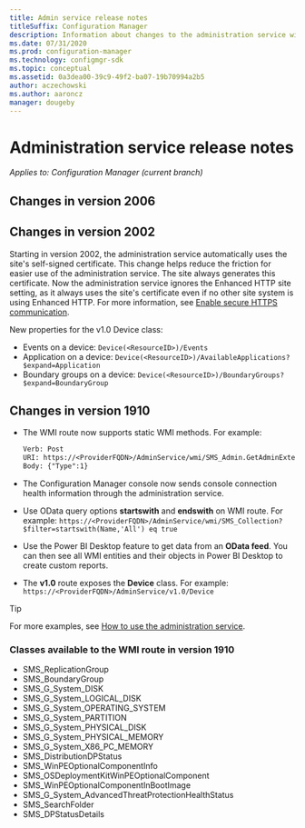 ```yaml
---
title: Admin service release notes
titleSuffix: Configuration Manager
description: Information about changes to the administration service with each Configuration Manager release
ms.date: 07/31/2020
ms.prod: configuration-manager
ms.technology: configmgr-sdk
ms.topic: conceptual
ms.assetid: 0a3dea00-39c9-49f2-ba07-19b70994a2b5
author: aczechowski
ms.author: aaroncz
manager: dougeby
---
```


# Administration service release notes

*Applies to: Configuration Manager (current branch)*

## <a name="bkmk_2006"></a> Changes in version 2006


## <a name="bkmk_2002"></a> Changes in version 2002

<!-- 5728365 -->
Starting in version 2002, the administration service automatically uses the site's self-signed certificate. This change helps reduce the friction for easier use of the administration service. The site always generates this certificate. Now the administration service ignores the Enhanced HTTP site setting, as it always uses the site's certificate even if no other site system is using Enhanced HTTP. For more information, see [Enable secure HTTPS communication](set-up.md#bkmk_https).

New properties for the v1.0 Device class:<!-- 6060390 -->

- Events on a device: `Device(<ResourceID>)/Events`
- Application on a device: `Device(<ResourceID>)/AvailableApplications?$expand=Application`
- Boundary groups on a device: `Device(<ResourceID>)/BoundaryGroups?$expand=BoundaryGroup`

## <a name="bkmk_1910"></a> Changes in version 1910
<!-- 4651 -->

- The WMI route now supports static WMI methods. For example:

    ```rest
    Verb: Post
    URI: https://<ProviderFQDN>/AdminService/wmi/SMS_Admin.GetAdminExtendedData
    Body: {"Type":1}
    ```

- The Configuration Manager console now sends console connection health information through the administration service.

- Use OData query options **startswith** and **endswith** on WMI route. For example: `https://<ProviderFQDN>/AdminService/wmi/SMS_Collection?$filter=startswith(Name,'All') eq true`

- Use the Power BI Desktop feature to get data from an **OData feed**. You can then see all WMI entities and their objects in Power BI Desktop to create custom reports.

- The **v1.0** route exposes the **Device** class. For example: `https://<ProviderFQDN>/AdminService/v1.0/Device`

> [!TIP]
> For more examples, see [How to use the administration service](usage.md).

### Classes available to the WMI route in version 1910

- SMS_ReplicationGroup
- SMS_BoundaryGroup
- SMS_G_System_DISK
- SMS_G_System_LOGICAL_DISK
- SMS_G_System_OPERATING_SYSTEM
- SMS_G_System_PARTITION
- SMS_G_System_PHYSICAL_DISK
- SMS_G_System_PHYSICAL_MEMORY
- SMS_G_System_X86_PC_MEMORY
- SMS_DistributionDPStatus
- SMS_WinPEOptionalComponentInfo
- SMS_OSDeploymentKitWinPEOptionalComponent
- SMS_WinPEOptionalComponentInBootImage
- SMS_G_System_AdvancedThreatProtectionHealthStatus
- SMS_SearchFolder
- SMS_DPStatusDetails
